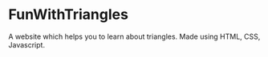 # FunWithTriangles
A website which helps you to learn about triangles. Made using HTML, CSS, Javascript.
